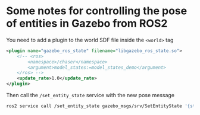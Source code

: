 # Some notes for controlling the pose of entities in Gazebo from ROS2
You need to add a plugin to the world SDF file inside the `<world>` tag
```xml
<plugin name="gazebo_ros_state" filename="libgazebo_ros_state.so">
    <!-- <ros>
        <namespace>/chaser</namespace>
        <argument>model_states:=model_states_demo</argument>
    </ros> -->
    <update_rate>1.0</update_rate>
</plugin>
```

Then call the `/set_entity_state` service with the new pose message
```bash
ros2 service call /set_entity_state gazebo_msgs/srv/SetEntityState '{state:{name: marker_cube, pose: { position: { x: 1, y: 0 ,z: 1 }, orientation: {x: 0, y: 0, z: 0, w: 1 } }, twist: { linear: {x: 0.0 , y: 0 ,z: 0 } , angular: { x: 0.0 , y: 0 , z: 0.0 }}, reference_frame: world }}'
```
